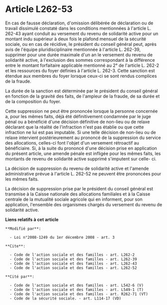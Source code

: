 # Article L262-53

En cas de fausse déclaration, d'omission délibérée de déclaration ou de travail dissimulé constaté dans les conditions
mentionnées à l'article L. 262-43 ayant conduit au versement du revenu de solidarité active pour un montant indu supérieur à
deux fois le plafond mensuel de la sécurité sociale, ou en cas de récidive, le président du conseil général peut, après avis
de l'équipe pluridisciplinaire mentionnée à l'article L. 262-39, supprimer pour une durée maximale d'un an le versement du
revenu de solidarité active, à l'exclusion des sommes correspondant à la différence entre le montant forfaitaire applicable
mentionné au 2° de l'article L. 262-2 et les ressources du foyer définies à l'article L. 262-3. Cette sanction est étendue
aux membres du foyer lorsque ceux-ci se sont rendus complices de la fraude. 

La durée de la sanction est déterminée par le président du conseil général en fonction de la gravité des faits, de l'ampleur
de la fraude, de sa durée et de la composition du foyer. 

Cette suppression ne peut être prononcée lorsque la personne concernée a, pour les mêmes faits, déjà été définitivement
condamnée par le juge pénal ou a bénéficié d'une décision définitive de non-lieu ou de relaxe déclarant que la réalité de
l'infraction n'est pas établie ou que cette infraction ne lui est pas imputable. Si une telle décision de non-lieu ou de
relaxe intervient postérieurement au prononcé de la suppression du service des allocations, celles-ci font l'objet d'un
versement rétroactif au bénéficiaire. Si, à la suite du prononcé d'une décision prise en application du présent article, une
amende pénale est infligée pour les mêmes faits, les montants de revenu de solidarité active supprimé s'imputent sur celle-
ci. 

La décision de suppression du revenu de solidarité active et l'amende administrative prévue à l'article L. 262-52 ne peuvent
être prononcées pour les mêmes faits. 

La décision de suppression prise par le président du conseil général est transmise à la Caisse nationale des allocations
familiales et à la Caisse centrale de la mutualité sociale agricole qui en informent, pour son application, l'ensemble des
organismes chargés du versement du revenu de solidarité active.

**Liens relatifs à cet article**

	**Modifié par**:

	  - Loi n°2008-1249 du 1er décembre 2008 - art. 3

	**Cite**:

	  - Code de l'action sociale et des familles - art. L262-2
	  - Code de l'action sociale et des familles - art. L262-39
	  - Code de l'action sociale et des familles - art. L262-43
	  - Code de l'action sociale et des familles - art. L262-52

	**Cité par**:

	  - Code de l'action sociale et des familles - art. L542-6 (V)
	  - Code de l'action sociale et des familles - art. L549-1 (T)
	  - Code de l'action sociale et des familles - art. R262-71 (VT)
	  - Code de la sécurité sociale. - art. L114-17 (VD)
